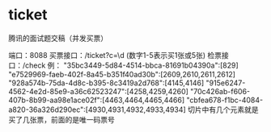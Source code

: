 # ticket
腾讯的面试题交稿（并发买票）


端口：8088
买票接口：/ticket?c=\d (数字1-5表示买1张或5张)
检票接口：/check
例：
"35bc3449-5d84-4514-bbca-81691b04390a":[829]
"e7529969-faeb-402f-8a45-b351f40ad30b":[2609,2610,2611,2612]
"928a574b-75da-4d8c-b395-8c3419a2d768":[4145,4146]
"915e6247-4562-4e2d-85e9-a36c62523247":[4258,4259,4260]
"70c426ab-f606-407b-8b99-aa98e1ace02f":[4463,4464,4465,4466]
"cbfea678-f1bc-4084-a820-36a326d290ec":[4930,4931,4932,4933,4934]
切片中有几个元素就是买了几张票，前面的是唯一码票号
